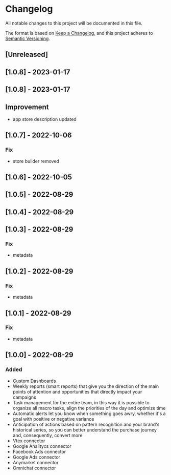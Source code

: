 # Changelog
All notable changes to this project will be documented in this file.

The format is based on [Keep a Changelog](https://keepachangelog.com/en/1.0.0/),
and this project adheres to [Semantic Versioning](https://semver.org/spec/v2.0.0.html).

## [Unreleased]

## [1.0.8] - 2023-01-17

## [1.0.8] - 2023-01-17
## Improvement
- app store description updated

## [1.0.7] - 2022-10-06
### Fix
- store builder removed

## [1.0.6] - 2022-10-05

## [1.0.5] - 2022-08-29

## [1.0.4] - 2022-08-29

## [1.0.3] - 2022-08-29
### Fix
- metadata

## [1.0.2] - 2022-08-29
### Fix
- metadata

## [1.0.1] - 2022-08-29
### Fix
- metadata

## [1.0.0] - 2022-08-29
### Added
- Custom Dashboards
- Weekly reports (smart reports) that give you the direction of the main points of attention and opportunities that directly impact your campaigns
- Task management for the entire team, in this way it is possible to organize all macro tasks, align the priorities of the day and optimize time
- Automatic alerts let you know when something goes awry, whether it's a goal with positive or negative variance
- Anticipation of actions based on pattern recognition and your brand's historical series, so you can better understand the purchase journey and, consequently, convert more
- Vtex connector
- Google Analitycs connector
- Facebook Ads connector
- Google Ads connector
- Anymarket connector
- Omnichat connector
